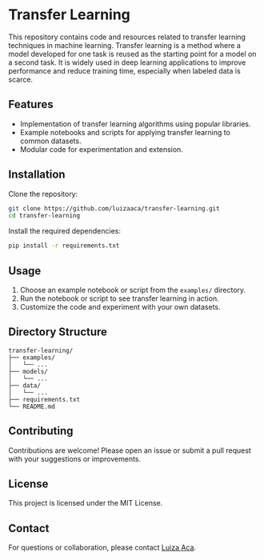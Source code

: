 # Transfer Learning

This repository contains code and resources related to transfer learning techniques in machine learning. Transfer learning is a method where a model developed for one task is reused as the starting point for a model on a second task. It is widely used in deep learning applications to improve performance and reduce training time, especially when labeled data is scarce.

## Features

- Implementation of transfer learning algorithms using popular libraries.
- Example notebooks and scripts for applying transfer learning to common datasets.
- Modular code for experimentation and extension.

## Installation

Clone the repository:

```bash
git clone https://github.com/luizaaca/transfer-learning.git
cd transfer-learning
```

Install the required dependencies:

```bash
pip install -r requirements.txt
```

## Usage

1. Choose an example notebook or script from the `examples/` directory.
2. Run the notebook or script to see transfer learning in action.
3. Customize the code and experiment with your own datasets.

## Directory Structure

```
transfer-learning/
├── examples/
│   └── ...
├── models/
│   └── ...
├── data/
│   └── ...
├── requirements.txt
└── README.md
```

## Contributing

Contributions are welcome! Please open an issue or submit a pull request with your suggestions or improvements.

## License

This project is licensed under the MIT License.

## Contact

For questions or collaboration, please contact [Luiza Aca](https://github.com/luizaaca).